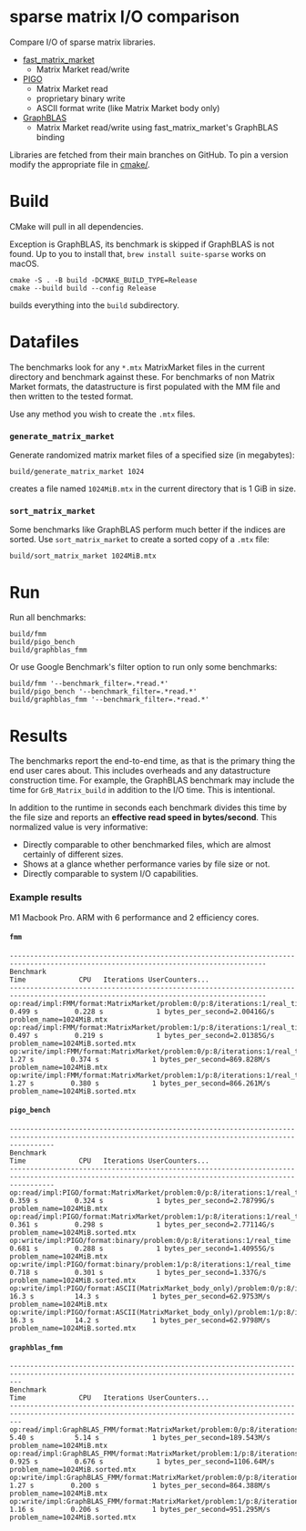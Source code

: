 # sparse matrix I/O comparison
Compare I/O of sparse matrix libraries.

* [fast_matrix_market](https://github.com/alugowski/fast_matrix_market)
  * Matrix Market read/write
* [PIGO](https://github.com/GT-TDAlab/PIGO)
  * Matrix Market read
  * proprietary binary write
  * ASCII format write (like Matrix Market body only)
* [GraphBLAS](https://github.com/DrTimothyAldenDavis/GraphBLAS)
  * Matrix Market read/write using fast_matrix_market's GraphBLAS binding

Libraries are fetched from their main branches on GitHub. To pin a version modify the appropriate file in [cmake/](cmake).

# Build

CMake will pull in all dependencies.

Exception is GraphBLAS, its benchmark is skipped if GraphBLAS is not found. Up to you to install that, `brew install suite-sparse` works on macOS.

```shell
cmake -S . -B build -DCMAKE_BUILD_TYPE=Release
cmake --build build --config Release
```

builds everything into the `build` subdirectory.

# Datafiles

The benchmarks look for any `*.mtx` MatrixMarket files in the current directory and benchmark against these. For benchmarks of non Matrix Market formats, the datastructure is first populated with the MM file and then written to the tested format.

Use any method you wish to create the `.mtx` files.

### `generate_matrix_market`
Generate randomized matrix market files of a specified size (in megabytes):
```shell
build/generate_matrix_market 1024
```
creates a file named `1024MiB.mtx` in the current directory that is 1 GiB in size.

### `sort_matrix_market`
Some benchmarks like GraphBLAS perform much better if the indices are sorted. Use `sort_matrix_market` to create a sorted copy of a `.mtx` file:
```shell
build/sort_matrix_market 1024MiB.mtx
```

# Run

Run all benchmarks:
```shell
build/fmm
build/pigo_bench
build/graphblas_fmm
```

Or use Google Benchmark's filter option to run only some benchmarks:
```shell
build/fmm '--benchmark_filter=.*read.*'
build/pigo_bench '--benchmark_filter=.*read.*'
build/graphblas_fmm '--benchmark_filter=.*read.*'
```

# Results

The benchmarks report the end-to-end time, as that is the primary thing the end user cares about.
This includes overheads and any datastructure construction time. For example, the GraphBLAS benchmark may include the time for `GrB_Matrix_build` in addition to the I/O time. This is intentional.

In addition to the runtime in seconds each benchmark divides this time by the file size and reports an **effective read speed in bytes/second**.
This normalized value is very informative:
 * Directly comparable to other benchmarked files, which are almost certainly of different sizes.
 * Shows at a glance whether performance varies by file size or not.
 * Directly comparable to system I/O capabilities.

### Example results

M1 Macbook Pro. ARM with 6 performance and 2 efficiency cores.

#### `fmm`
```
-------------------------------------------------------------------------------------------------------------------------------------
Benchmark                                                                           Time             CPU   Iterations UserCounters...
-------------------------------------------------------------------------------------------------------------------------------------
op:read/impl:FMM/format:MatrixMarket/problem:0/p:8/iterations:1/real_time       0.499 s         0.228 s             1 bytes_per_second=2.00416G/s problem_name=1024MiB.mtx
op:read/impl:FMM/format:MatrixMarket/problem:1/p:8/iterations:1/real_time       0.497 s         0.219 s             1 bytes_per_second=2.01385G/s problem_name=1024MiB.sorted.mtx
op:write/impl:FMM/format:MatrixMarket/problem:0/p:8/iterations:1/real_time       1.27 s         0.374 s             1 bytes_per_second=869.828M/s problem_name=1024MiB.mtx
op:write/impl:FMM/format:MatrixMarket/problem:1/p:8/iterations:1/real_time       1.27 s         0.380 s             1 bytes_per_second=866.261M/s problem_name=1024MiB.sorted.mtx
```

#### `pigo_bench`
```
-------------------------------------------------------------------------------------------------------------------------------------------------------
Benchmark                                                                                             Time             CPU   Iterations UserCounters...
-------------------------------------------------------------------------------------------------------------------------------------------------------
op:read/impl:PIGO/format:MatrixMarket/problem:0/p:8/iterations:1/real_time                        0.359 s         0.324 s             1 bytes_per_second=2.78799G/s problem_name=1024MiB.mtx
op:read/impl:PIGO/format:MatrixMarket/problem:1/p:8/iterations:1/real_time                        0.361 s         0.298 s             1 bytes_per_second=2.77114G/s problem_name=1024MiB.sorted.mtx
op:write/impl:PIGO/format:binary/problem:0/p:8/iterations:1/real_time                             0.681 s         0.288 s             1 bytes_per_second=1.40955G/s problem_name=1024MiB.mtx
op:write/impl:PIGO/format:binary/problem:1/p:8/iterations:1/real_time                             0.718 s         0.301 s             1 bytes_per_second=1.337G/s problem_name=1024MiB.sorted.mtx
op:write/impl:PIGO/format:ASCII(MatrixMarket_body_only)/problem:0/p:8/iterations:1/real_time       16.3 s          14.3 s             1 bytes_per_second=62.9753M/s problem_name=1024MiB.mtx
op:write/impl:PIGO/format:ASCII(MatrixMarket_body_only)/problem:1/p:8/iterations:1/real_time       16.3 s          14.2 s             1 bytes_per_second=62.9798M/s problem_name=1024MiB.sorted.mtx
```

#### `graphblas_fmm`
```
-----------------------------------------------------------------------------------------------------------------------------------------------
Benchmark                                                                                     Time             CPU   Iterations UserCounters...
-----------------------------------------------------------------------------------------------------------------------------------------------
op:read/impl:GraphBLAS_FMM/format:MatrixMarket/problem:0/p:8/iterations:1/real_time        5.40 s          5.14 s             1 bytes_per_second=189.543M/s problem_name=1024MiB.mtx
op:read/impl:GraphBLAS_FMM/format:MatrixMarket/problem:1/p:8/iterations:1/real_time       0.925 s         0.676 s             1 bytes_per_second=1106.64M/s problem_name=1024MiB.sorted.mtx
op:write/impl:GraphBLAS_FMM/format:MatrixMarket/problem:0/p:8/iterations:1/real_time       1.27 s         0.200 s             1 bytes_per_second=864.388M/s problem_name=1024MiB.mtx
op:write/impl:GraphBLAS_FMM/format:MatrixMarket/problem:1/p:8/iterations:1/real_time       1.16 s         0.206 s             1 bytes_per_second=951.295M/s problem_name=1024MiB.sorted.mtx
```